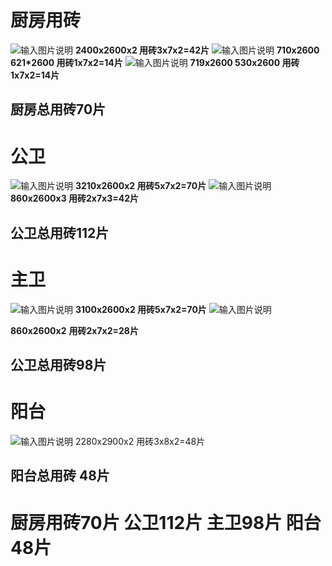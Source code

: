 # 厨房用砖
![输入图片说明](/imgs/2022-11-02/d6u3jMeNC96HiurT.png)
**2400x2600x2
用砖3x7x2=42片**
![输入图片说明](/imgs/2022-11-02/3ThoHrPiYyglkQU5.png)
**710x2600
621*2600
 用砖1x7x2=14片**
![输入图片说明](/imgs/2022-11-02/Fkut2oHYUaOVwORk.png)
**719x2600
530x2600
 用砖1x7x2=14片**
 ## 厨房总用砖70片

# 公卫
![输入图片说明](/imgs/2022-11-02/ttBVNiEAfREdEVj5.png)
**3210x2600x2
用砖5x7x2=70片**
![输入图片说明](/imgs/2022-11-02/aonSK3JVJwX8qWE8.png)
**860x2600x3
用砖2x7x3=42片**
## 公卫总用砖112片
# 主卫
![输入图片说明](/imgs/2022-11-02/6VZkO96aSGIXs3o2.png)
**3100x2600x2
用砖5x7x2=70片**
![输入图片说明](/imgs/2022-11-02/Den1G3sncYboyCjy.png)

**860x2600x2**
**用砖2x7x2=28片**
## 公卫总用砖98片
# 阳台
![输入图片说明](/imgs/2022-11-02/GGXcgrnEOqu7uaI4.png)
2280x2900x2
用砖3x8x2=48片
## 阳台总用砖 48片 

# 厨房用砖70片 公卫112片 主卫98片 阳台48片
<!--stackedit_data:
eyJoaXN0b3J5IjpbOTE4NDE3MTQzLC0yMDg4NzQ2NjEyXX0=
-->